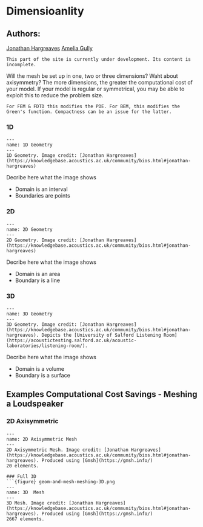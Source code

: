 # Dimensioanlity

## Authors:
[Jonathan Hargreaves](https://knowledgebase.acoustics.ac.uk/community/bios.html#jonathan-hargreaves)
[Amelia Gully](https://knowledgebase.acoustics.ac.uk/community/bios.html#amelia-gully)

```{warning}
This part of the site is currently under development. Its content is incomplete.
```

Will the mesh be set up in one, two or three dimensions? Waht about axisymmetry? The more dimensions, the greater the computational cost of your model. If your model is regular or symmetrical, you may be able to exploit this to reduce the problem size.

```{note}
For FEM & FDTD this modifies the PDE. For BEM, this modifies the Green's function. Compactness can be an issue for the latter.
```

### 1D

```{figure} geom-and-mesh-dimensionality-1D.png
---
name: 1D Geometry
---
1D Geometry. Image credit: [Jonathan Hargreaves](https://knowledgebase.acoustics.ac.uk/community/bios.html#jonathan-hargreaves)
```
Decribe here what the image shows
* Domain is an interval
* Boundaries are points

### 2D

```{figure} geom-and-mesh-dimensionality-2D.png
---
name: 2D Geometry
---
2D Geometry. Image credit: [Jonathan Hargreaves](https://knowledgebase.acoustics.ac.uk/community/bios.html#jonathan-hargreaves)
```
Decribe here what the image shows
* Domain is an area
* Boundary is a line

### 3D

```{figure} geom-and-mesh-dimensionality-3D.png
---
name: 3D Geometry
---
3D Geometry. Image credit: [Jonathan Hargreaves](https://knowledgebase.acoustics.ac.uk/community/bios.html#jonathan-hargreaves). Depicts the [University of Salford Listening Room](https://acoustictesting.salford.ac.uk/acoustic-laboratories/listening-room/).
```
Decribe here what the image shows
* Domain is a volume
* Boundary is a surface


## Examples Computational Cost Savings - Meshing a Loudspeaker

### 2D Axisymmetric
```{figure} geom-and-mesh-meshing-axi2D.png
---
name: 2D Axisymmetric Mesh
---
2D Axisymmetric Mesh. Image credit: [Jonathan Hargreaves](https://knowledgebase.acoustics.ac.uk/community/bios.html#jonathan-hargreaves). Produced using [Gmsh](https://gmsh.info/)
20 elements.

### Full 3D
```{figure} geom-and-mesh-meshing-3D.png
---
name: 3D  Mesh
---
3D Mesh. Image credit: [Jonathan Hargreaves](https://knowledgebase.acoustics.ac.uk/community/bios.html#jonathan-hargreaves). Produced using [Gmsh](https://gmsh.info/)
2667 elements.
